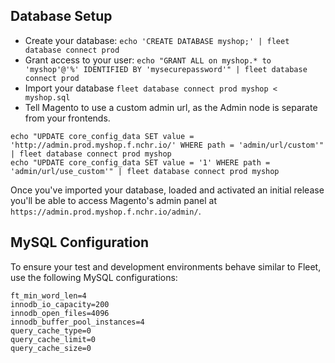 Database Setup
--------------

* Create your database: `echo 'CREATE DATABASE myshop;' | fleet database connect prod`
* Grant access to your user: `echo "GRANT ALL on myshop.* to 'myshop'@'%' IDENTIFIED BY 'mysecurepassword'" | fleet database connect prod`
* Import your database `fleet database connect prod myshop < myshop.sql`
* Tell Magento to use a custom admin url, as the Admin node is separate from your frontends.
```
echo "UPDATE core_config_data SET value = 'http://admin.prod.myshop.f.nchr.io/' WHERE path = 'admin/url/custom'" | fleet database connect prod myshop
echo "UPDATE core_config_data SET value = '1' WHERE path = 'admin/url/use_custom'" | fleet database connect prod myshop
```

Once you've imported your database, loaded and activated an initial release
you'll be able to access Magento's admin panel at `https://admin.prod.myshop.f.nchr.io/admin/`.

MySQL Configuration
--------------

To ensure your test and development environments behave similar to Fleet, use the following MySQL configurations:

```
ft_min_word_len=4
innodb_io_capacity=200
innodb_open_files=4096
innodb_buffer_pool_instances=4
query_cache_type=0
query_cache_limit=0
query_cache_size=0
```

